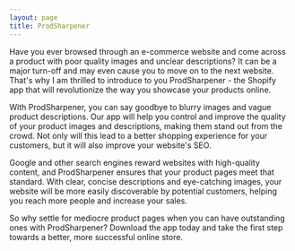 ```yaml
---
layout: page
title: ProdSharpener
---
```


Have you ever browsed through an e-commerce website and come across a product with poor quality images and unclear
descriptions? It can be a major turn-off and may even cause you to move on to the next website. That's why I am thrilled
to introduce to you ProdSharpener - the Shopify app that will revolutionize the way you showcase your products online.

With ProdSharpener, you can say goodbye to blurry images and vague product descriptions. Our app will help you control
and improve the quality of your product images and descriptions, making them stand out from the crowd. Not only will
this lead to a better shopping experience for your customers, but it will also improve your website's SEO.

Google and other search engines reward websites with high-quality content, and ProdSharpener ensures that your product
pages meet that standard. With clear, concise descriptions and eye-catching images, your website will be more easily
discoverable by potential customers, helping you reach more people and increase your sales.

So why settle for mediocre product pages when you can have outstanding ones with ProdSharpener? Download the app today
and take the first step towards a better, more successful online store.
